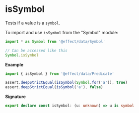 # isSymbol

Tests if a value is a `symbol`.

To import and use `isSymbol` from the "Symbol" module:

```ts
import * as Symbol from '@effect/data/Symbol'

// Can be accessed like this
Symbol.isSymbol
```

**Example**

```ts
import { isSymbol } from '@effect/data/Predicate'

assert.deepStrictEqual(isSymbol(Symbol.for('a')), true)
assert.deepStrictEqual(isSymbol('a'), false)
```

**Signature**

```ts
export declare const isSymbol: (u: unknown) => u is symbol
```
